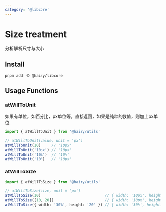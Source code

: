 ```yaml
---
category: '@libcore'
---
```


# Size treatment

分析解析尺寸与大小

## Install

```
pnpm add -D @hairy/libcore
```

## Usage Functions

### atWillToUnit

如果有单位，如百分比，px单位等，直接返回，如果是纯粹的数值，则加上px单位

```ts
import { atWillToUnit } from '@hairy/utils'

// atWillToUnit(value, unit = 'px')
atWillToUnit(10)     // '10px'
atWillToUnit('10px') // '10px'
atWillToUnit('10%')  // '10%'
atWillToUnit('10')   // '10px'
```

### atWillToSize

```ts
import { atWillToSize } from '@hairy/utils'

// atWillToSize(size, unit = 'px')
atWillToSize(10)                             // { width: '10px', height: '10px' }
atWillToSize([10, 20])                       // { width: '10px', height: '20px' }
atWillToSize({ width: '30%', height: '20' }) // { width: '30%', height: '20px' }
```